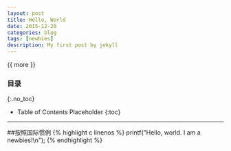 ```yaml
---
layout: post
title: Hello, World
date: 2015-12-20
categories: blog
tags: [newbies]
description: My first post by jekyll
---
```


{{ more }}

### 目录
{:.no_toc}

* Table of Contents Placeholder
{:toc}
------



##按照国际惯例
{% highlight c linenos %}
printf("Hello, world. I am a newbies!\n");
{% endhighlight %}






